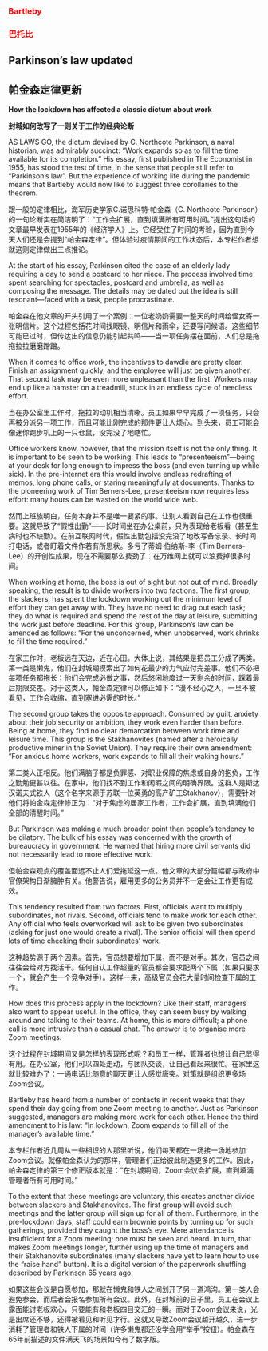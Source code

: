 ### <font color='red'>Bartleby</font>
### <font color='red'>巴托比</font>
## Parkinson’s law updated 
## 帕金森定律更新 
**How the lockdown has affected a classic dictum about work** 

**封城如何改写了一则关于工作的经典论断** 

AS LAWS GO, the dictum devised by C. Northcote Parkinson, a naval historian, was admirably succinct: “Work expands so as to fill the time available for its completion.” His essay, first published in  The Economist  in 1955, has stood the test of time, in the sense that people still refer to “Parkinson’s law”. But the experience of working life during the pandemic means that Bartleby would now like to suggest three corollaries to the theorem.

跟一般的定律相比，海军历史学家C.诺思科特·帕金森（C. Northcote Parkinson）的一句论断实在简洁明了：“工作会扩展，直到填满所有可用时间。”提出这句话的文章最早发表在1955年的《经济学人》上。它经受住了时间的考验，因为直到今天人们还是会提到“帕金森定律”。但体验过疫情期间的工作状态后，本专栏作者想就这则定律做出三点推论。

At the start of his essay, Parkinson cited the case of an elderly lady requiring a day to send a postcard to her niece. The process involved time spent searching for spectacles, postcard and umbrella, as well as composing the message. The details may be dated but the idea is still resonant—faced with a task, people procrastinate.

帕金森在他文章的开头引用了一个案例：一位老奶奶需要一整天的时间给侄女寄一张明信片。这个过程包括花时间找眼镜、明信片和雨伞，还要写问候语。这些细节可能已过时，但传达出的信息仍能引起共鸣——当一项任务摆在面前，人们总是拖拖拉拉磨磨蹭蹭。

When it comes to office work, the incentives to dawdle are pretty clear. Finish an assignment quickly, and the employee will just be given another. That second task may be even more unpleasant than the first. Workers may end up like a hamster on a treadmill, stuck in an endless cycle of needless effort.

当在办公室里工作时，拖拉的动机相当清晰。员工如果早早完成了一项任务，只会再被分派另一项工作，而且可能比刚完成的那件更让人烦心。到头来，员工可能会像迷你跑步机上的一只仓鼠，没完没了地瞎忙。

Office workers know, however, that the mission itself is not the only thing. It is important to be seen to be working. This leads to “presenteeism”—being at your desk for long enough to impress the boss (and even turning up while sick). In the pre-internet era this would involve endless redrafting of memos, long phone calls, or staring meaningfully at documents. Thanks to the pioneering work of Tim Berners-Lee, presenteeism now requires less effort: many hours can be wasted on the world wide web.

然而上班族明白，任务本身并不是唯一要紧的事。让别人看到自己在工作也很重要。这就导致了“假性出勤”——长时间坐在办公桌前，只为表现给老板看（甚至生病时也不缺勤）。在前互联网时代，假性出勤包括没完没了地改写备忘录、长时间打电话，或者盯着文件作若有所思状。多亏了蒂姆·伯纳斯-李（Tim Berners-Lee）的开创性成果，现在不需要那么费劲了：在万维网上就可以浪费掉很多时间。

When working at home, the boss is out of sight but not out of mind. Broadly speaking, the result is to divide workers into two factions. The first group, the slackers, has spent the lockdown working out the minimum level of effort they can get away with. They have no need to drag out each task; they do what is required and spend the rest of the day at leisure, submitting the work just before deadline. For this group, Parkinson’s law can be amended as follows: “For the unconcerned, when unobserved, work shrinks to fill the time required.”

在家工作时，老板远在天边，近在心田。大体上说，其结果是把员工分成了两类。第一类是懒鬼，他们在封城期摸索出了如何花最少的力气应付完差事。他们不必把每项任务都拖长；他们会完成必做之事，然后悠闲地度过一天剩余的时间，踩着最后期限交差。对于这类人，帕金森定律可以修正如下：“漫不经心之人，一旦不被看见，工作会收缩，直到塞进必需的时长。”

The second group takes the opposite approach. Consumed by guilt, anxiety about their job security or ambition, they work even harder than before. Being at home, they find no clear demarcation between work time and leisure time. This group is the Stakhanovites (named after a heroically productive miner in the Soviet Union). They require their own amendment: “For anxious home workers, work expands to fill all their waking hours.”

第二类人正相反。他们满脑子都是负罪感、对职业保障的焦虑或自身的抱负，工作之勤勉更甚以往。在家中，他们找不到工作和闲暇之间的明确界限。这群人是斯达汉诺夫式铁人（这个名字来源于苏联一位英勇的高产矿工Stakhanov），需要针对他们将帕金森定律修正为：“对于焦虑的居家工作者，工作会扩展，直到填满他们全部的清醒时间。”

But Parkinson was making a much broader point than people’s tendency to be dilatory. The bulk of his essay was concerned with the growth of bureaucracy in government. He warned that hiring more civil servants did not necessarily lead to more effective work.

但帕金森观点的覆盖面远不止人们爱拖延这一点。他文章的大部分篇幅都与政府中官僚架构日渐臃肿有关。他警告说，雇用更多的公务员并不一定会让工作更有成效。

This tendency resulted from two factors. First, officials want to multiply subordinates, not rivals. Second, officials tend to make work for each other. Any official who feels overworked will ask to be given two subordinates (asking for just one would create a rival). The senior official will then spend lots of time checking their subordinates’ work.

这种趋势源于两个因素。首先，官员想要增加下属，而不是对手。其次，官员之间往往会给对方找活干。任何自认工作超量的官员都会要求配两个下属（如果只要求一个，就会产生一个竞争对手）。这样一来，高级官员会花大量时间检查下属的工作。

How does this process apply in the lockdown? Like their staff, managers also want to appear useful. In the office, they can seem busy by walking around and talking to their teams. At home, this is more difficult; a phone call is more intrusive than a casual chat. The answer is to organise more Zoom meetings.

这个过程在封城期间又是怎样的表现形式呢？和员工一样，管理者也想让自己显得有用。在办公室，他们可以四处走动，与团队交谈，让自己看起来很忙。在家里这就比较难办了：一通电话比随意的聊天更让人感觉唐突。对策就是组织更多场Zoom会议。

Bartleby has heard from a number of contacts in recent weeks that they spend their day going from one Zoom meeting to another. Just as Parkinson suggested, managers are making more work for each other. Hence the third amendment to his law: “In lockdown, Zoom expands to fill all of the manager’s available time.”

本专栏作者近几周从一些相识的人那里听说，他们每天都在一场接一场地参加Zoom会议。就像帕金森认为的那样，管理者们正给彼此制造更多的工作。因此，帕金森定律的第三个修正版本就是：“在封城期间，Zoom会议会扩展，直到填满管理者所有可用时间。”

To the extent that these meetings are voluntary, this creates another divide between slackers and Stakhanovites. The first group will avoid such meetings and the latter group will sign up for all of them. Furthermore, in the pre-lockdown days, staff could earn brownie points by turning up for such gatherings, provided they caught the boss’s eye. Mere attendance is insufficient for a Zoom meeting; one must be seen and heard. In turn, that makes Zoom meetings longer, further using up the time of managers and their Stakhanovite subordinates (many slackers have yet to learn how to use the “raise hand” button). It is a digital version of the paperwork shuffling described by Parkinson 65 years ago.

如果这些会议是自愿参加，那就在懒鬼和铁人之间划开了另一道鸿沟。第一类人会避免参会，而后者会报名参加所有会议。此外，在封城前的日子里，员工在会议上露面能讨老板欢心，只要能有和老板四目交汇的一瞬。而对于Zoom会议来说，光是出席还不够，还得被看见和听见才行。这就又导致Zoom会议越开越久，进一步消耗了管理者和铁人下属的时间（许多懒鬼都还没学会用“举手”按钮）。帕金森在65年前描述的文件满天飞的场景如今有了数字版。

